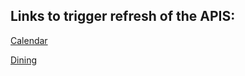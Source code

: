 ## Links to trigger refresh of the APIS:
<p>
  <a href="https://api.oregonsadventurecoast.com/data-api/index.php?method=cache&type=calendar
  " target="_blank">Calendar</a>
</p>
<p>
  <a href="https://api.oregonsadventurecoast.com/data-api/index.php?method=cache&type=dining
  " target="_blank">Dining</a>
</p>